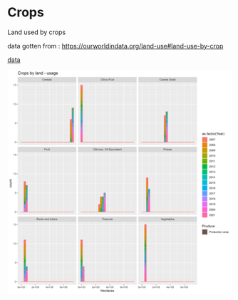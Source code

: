 # Crops
Land used by crops

data gotten from : https://ourworldindata.org/land-use#land-use-by-crop

[data](https://raw.githubusercontent.com/NicJC/Crops/main/crop.csv)

![](https://github.com/NicJC/Crops/blob/main/plot.png)
